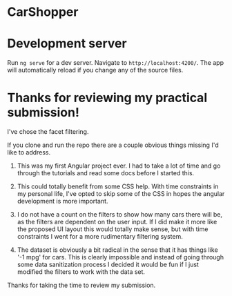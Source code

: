 # CarShopper

# Development server

Run `ng serve` for a dev server. Navigate to `http://localhost:4200/`. The app will automatically reload if you change any of the source files.

# Thanks for reviewing my practical submission!

I've chose the facet filtering.

If you clone and run the repo there are a couple obvious
things missing I'd like to address.

1. This was my first Angular project ever. I had to take
a lot of time and go through the tutorials and read some
docs before I started this.

2. This could totally benefit from some CSS help. 
With time constraints in my personal life, I've opted to 
skip some of the CSS in hopes the angular development is more
important. 

3. I do not have a count on the filters to show how many 
cars there will be, as the filters are dependent on the
user input. If I did make it more like the proposed UI layout
this would totally make sense, but with time constraints I
went for a more rudimentary filtering system.

4. The dataset is obviously a bit radical in the sense that
it has things like '-1 mpg' for cars. This is clearly impossible
and instead of going through some data sanitization process I 
decided it would be fun if I just modified the filters to work
with the data set.


Thanks for taking the time to review my submission.


